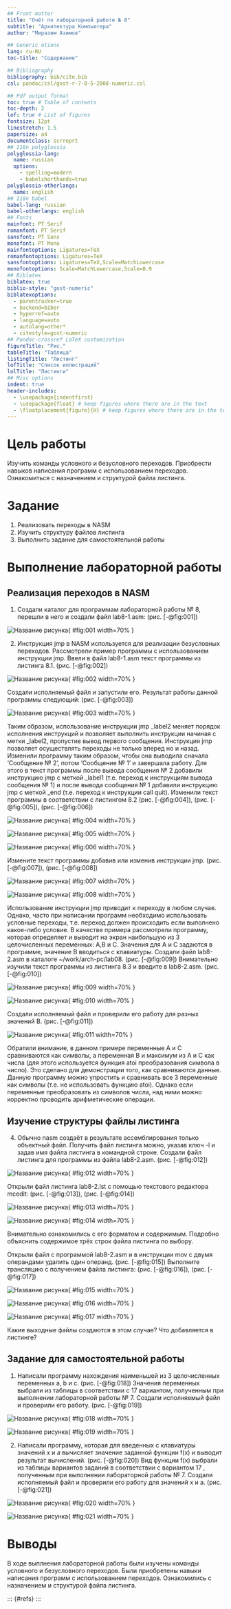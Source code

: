 ```yaml
---
## Front matter
title: "Очёт по лабораторной работе № 8"
subtitle: "Архитектура Компьютера"
author: "Миразим Азимов"

## Generic otions
lang: ru-RU
toc-title: "Содержание"

## Bibliography
bibliography: bib/cite.bib
csl: pandoc/csl/gost-r-7-0-5-2008-numeric.csl

## Pdf output format
toc: true # Table of contents
toc-depth: 2
lof: true # List of figures
fontsize: 12pt
linestretch: 1.5
papersize: a4
documentclass: scrreprt
## I18n polyglossia
polyglossia-lang:
  name: russian
  options:
	- spelling=modern
	- babelshorthands=true
polyglossia-otherlangs:
  name: english
## I18n babel
babel-lang: russian
babel-otherlangs: english
## Fonts
mainfont: PT Serif
romanfont: PT Serif
sansfont: PT Sans
monofont: PT Mono
mainfontoptions: Ligatures=TeX
romanfontoptions: Ligatures=TeX
sansfontoptions: Ligatures=TeX,Scale=MatchLowercase
monofontoptions: Scale=MatchLowercase,Scale=0.9
## Biblatex
biblatex: true
biblio-style: "gost-numeric"
biblatexoptions:
  - parentracker=true
  - backend=biber
  - hyperref=auto
  - language=auto
  - autolang=other*
  - citestyle=gost-numeric
## Pandoc-crossref LaTeX customization
figureTitle: "Рис."
tableTitle: "Таблица"
listingTitle: "Листинг"
lofTitle: "Список иллюстраций"
lolTitle: "Листинги"
## Misc options
indent: true
header-includes:
  - \usepackage{indentfirst}
  - \usepackage{float} # keep figures where there are in the text
  - \floatplacement{figure}{H} # keep figures where there are in the text
---
```


# Цель работы

Изучить команды условного и безусловного переходов. Приобрести навыков написания программ с использованием переходов. Ознакомиться с назначением и структурой файла листинга.

# Задание

1. Реализовать переходы в NASM
2. Изучить структуру файлов листинга
3. Выполнить задание для самостоятельной работы

# Выполнение лабораторной работы

## Реализация переходов в NASM

1. Создали каталог для программам лабораторной работы № 8, перешли в
него и создали файл lab8-1.asm: (рис. [-@fig:001])

![Название рисунка](image/1.png){ #fig:001 width=70% }

2. Инструкция jmp в NASM используется для реализации безусловных переходов. Рассмотрели пример программы с использованием инструкции jmp.
Ввели в файл lab8-1.asm текст программы из листинга 8.1. (рис. [-@fig:002])

![Название рисунка](image/2.png){ #fig:002 width=70% }

Создали исполняемый файл и запустили его. Результат работы данной программы следующий: (рис. [-@fig:003])

![Название рисунка](image/3.png){ #fig:003 width=70% }

Таким образом, использование инструкции jmp _label2 меняет порядок исполнения инструкций и позволяет выполнить инструкции начиная с метки
_label2, пропустив вывод первого сообщения.
Инструкция jmp позволяет осуществлять переходы не только вперед но
и назад. Изменили программу таким образом, чтобы она выводила сначала
‘Сообщение № 2’, потом ‘Сообщение № 1’ и завершала работу. Для этого в
текст программы после вывода сообщения № 2 добавили инструкцию jmp с
меткой _label1 (т.е. переход к инструкциям вывода сообщения № 1) и после
вывода сообщения № 1 добавили инструкцию jmp с меткой _end (т.е. переход к
инструкции call quit). Изменили текст программы в соответствии с листингом
8.2 (рис. [-@fig:004]), (рис. [-@fig:005]), (рис. [-@fig:006])

![Название рисунка](image/4.png){ #fig:004 width=70% }

![Название рисунка](image/5.png){ #fig:005 width=70% }

![Название рисунка](image/6.png){ #fig:006 width=70% }

Измените текст программы добавив или изменив инструкции jmp. (рис. [-@fig:007]), (рис. [-@fig:008])

![Название рисунка](image/7.png){ #fig:007 width=70% }

![Название рисунка](image/8.png){ #fig:008 width=70% }

Использование инструкции jmp приводит к переходу в любом случае. Однако, часто при написании программ необходимо использовать условные
переходы, т.е. переход должен происходить если выполнено какое-либо
условие. В качестве примера рассмотрели программу, которая определяет
и выводит на экран наибольшую из 3 целочисленных переменных: A,B
и C. Значения для A и C задаются в программе, значение B вводиться с
клавиатуры.
Создали файл lab8-2.asm в каталоге ~/work/arch-pc/lab08. (рис. [-@fig:009]) Внимательно
изучили текст программы из листинга 8.3 и введите в lab8-2.asm. (рис. [-@fig:010])

![Название рисунка](image/9.png){ #fig:009 width=70% }

![Название рисунка](image/10.png){ #fig:010 width=70% }

Создали исполняемый файл и проверили его работу для разных значений B. (рис. [-@fig:011])

![Название рисунка](image/11.png){ #fig:011 width=70% }

Обратили внимание, в данном примере переменные A и С сравниваются как
символы, а переменная B и максимум из A и С как числа (для этого используется
функция atoi преобразования символа в число). Это сделано для демонстрации того, как сравниваются данные. Данную программу можно упростить и
сравнивать все 3 переменные как символы (т.е. не использовать функцию atoi).
Однако если переменные преобразовать из символов числа, над ними можно
корректно проводить арифметические операции.

## Изучение структуры файлы листинга

4. Обычно nasm создаёт в результате ассемблирования только объектный
файл. Получить файл листинга можно, указав ключ -l и задав имя файла
листинга в командной строке. Создали файл листинга для программы из
файла lab8-2.asm. (рис. [-@fig:012])

![Название рисунка](image/12.png){ #fig:012 width=70% }

Открыли файл листинга lab8-2.lst с помощью текстового редактора mcedit:  (рис. [-@fig:013]), (рис. [-@fig:014])

![Название рисунка](image/13.png){ #fig:013 width=70% }

![Название рисунка](image/14.png){ #fig:014 width=70% }

Внимательно ознакомились с его форматом и содержимым. Подробно объяснить содержимое трёх строк файла листинга по выбору.

Открыли файл с программой lab8-2.asm и в инструкции mov с двумя
операндами удалить один операнд. (рис. [-@fig:015]) Выполните трансляцию с получением файла
листинга: (рис. [-@fig:016]), (рис. [-@fig:017])

![Название рисунка](image/15.png){ #fig:015 width=70% }

![Название рисунка](image/16.png){ #fig:016 width=70% }

![Название рисунка](image/17.png){ #fig:017 width=70% }

Какие выходные файлы создаются в этом случае? Что добавляется в листинге?

## Задание для самостоятельной работы

1. Написали программу нахождения наименьшей из 3 целочисленных переменных a, b и c. (рис. [-@fig:018]) Значения переменных выбрали из таблицы в соответствии
с 17 вариантом, полученным при выполнении лабораторной работы № 7.
Создали исполняемый файл и проверили его работу. (рис. [-@fig:019])

![Название рисунка](image/18.png){ #fig:018 width=70% }

![Название рисунка](image/19.png){ #fig:019 width=70% }

2. Написали программу, которая для введенных с клавиатуры значений 𝑥
и 𝑎 вычисляет значение заданной функции f(х) и выводит результат вычислений. (рис. [-@fig:020]) Вид функции f(x) выбрали из таблицы вариантов заданий в
соответствии с вариантом 17 , полученным при выполнении лабораторной
работы № 7. Создали исполняемый файл и проверили его работу для значений х и а. (рис. [-@fig:021])

![Название рисунка](image/20.png){ #fig:020 width=70% }

![Название рисунка](image/21.png){ #fig:021 width=70% }

# Выводы

В ходе выплнения лабораторной работы были изучены команды условного и безусловного переходов. Были приобретены навыки написания программ с использованием переходов. Ознакомились с назначением и структурой файла листинга.


::: {#refs}
:::
